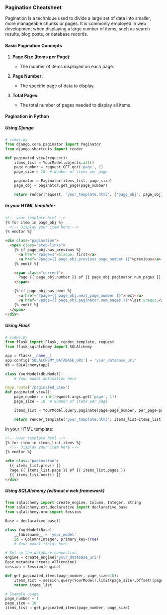 ### Pagination Cheatsheet

Pagination is a technique used to divide a large set of data into smaller, more manageable chunks or pages. It is commonly employed in web development when displaying a large number of items, such as search results, blog posts, or database records.

#### Basic Pagination Concepts

1. **Page Size (Items per Page):**
   - The number of items displayed on each page.
  
2. **Page Number:**
   - The specific page of data to display.

3. **Total Pages:**
   - The total number of pages needed to display all items.


#### Pagination in Python

##### Using Django

```python
# views.py
from django.core.paginator import Paginator
from django.shortcuts import render

def paginated_view(request):
    items_list = YourModel.objects.all()
    page_number = request.GET.get('page', 1)
    page_size = 10  # Number of items per page

    paginator = Paginator(items_list, page_size)
    page_obj = paginator.get_page(page_number)

    return render(request, 'your_template.html', {'page_obj': page_obj})
```

##### In your HTML template:

``` html
<!-- your_template.html -->
{% for item in page_obj %}
  <!-- Display your item here -->
{% endfor %}

<div class="pagination">
  <span class="step-links">
    {% if page_obj.has_previous %}
      <a href="?page=1">&laquo; first</a>
      <a href="?page={{ page_obj.previous_page_number }}">previous</a>
    {% endif %}

    <span class="current">
      Page {{ page_obj.number }} of {{ page_obj.paginator.num_pages }}.
    </span>

    {% if page_obj.has_next %}
      <a href="?page={{ page_obj.next_page_number }}">next</a>
      <a href="?page={{ page_obj.paginator.num_pages }}">last &raquo;</a>
    {% endif %}
  </span>
</div>
```


##### Using Flask

``` Python
# views.py
from flask import Flask, render_template, request
from flask_sqlalchemy import SQLAlchemy

app = Flask(__name__)
app.config['SQLALCHEMY_DATABASE_URI'] = 'your_database_uri'
db = SQLAlchemy(app)

class YourModel(db.Model):
    # Your model definition here

@app.route('/paginated_view')
def paginated_view():
    page_number = int(request.args.get('page', 1))
    page_size = 10  # Number of items per page

    items_list = YourModel.query.paginate(page=page_number, per_page=page_size)

    return render_template('your_template.html', items_list=items_list)
```


In your HTML template:

``` html
<!-- your_template.html -->
{% for item in items_list.items %}
  <!-- Display your item here -->
{% endfor %}

<div class="pagination">
  {{ items_list.prev() }}
  Page {{ items_list.page }} of {{ items_list.pages }}
  {{ items_list.next() }}
</div>
```


##### Using SQLAlchemy (without a web framework)

``` Python
from sqlalchemy import create_engine, Column, Integer, String
from sqlalchemy.ext.declarative import declarative_base
from sqlalchemy.orm import Session

Base = declarative_base()

class YourModel(Base):
    __tablename__ = 'your_model'
    id = Column(Integer, primary_key=True)
    # Your model fields here

# Set up the database connection
engine = create_engine('your_database_uri')
Base.metadata.create_all(engine)
session = Session(engine)

def get_paginated_items(page_number, page_size=10):
    items_list = session.query(YourModel).limit(page_size).offset((page_number - 1) * page_size).all()
    return items_list

# Example usage
page_number = 1
page_size = 10
items_list = get_paginated_items(page_number, page_size)

```



